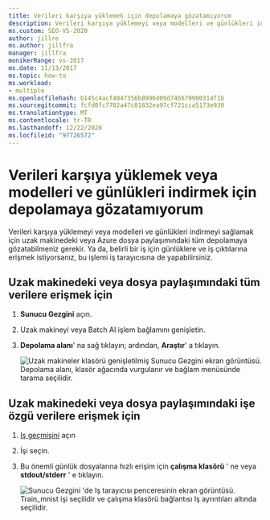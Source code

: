 ```yaml
---
title: Verileri karşıya yüklemek için depolamaya gözatamıyorum
description: Verileri karşıya yüklemeyi veya modelleri ve günlükleri indirmeyi sağlamak için uzak makinedeki veya Azure dosya paylaşımındaki tüm depolamaya nasıl gözatacağınızı öğrenin.
ms.custom: SEO-VS-2020
author: jillre
ms.author: jillfra
manager: jillfra
monikerRange: vs-2017
ms.date: 11/13/2017
ms.topic: how-to
ms.workload:
- multiple
ms.openlocfilehash: b145c4acf4047356b8996d09d746679900314f1b
ms.sourcegitcommit: fcfd0fc7702a47c81832ea97cf721cca5173e930
ms.translationtype: MT
ms.contentlocale: tr-TR
ms.lasthandoff: 12/22/2020
ms.locfileid: "97726572"
---
```

# <a name="browse-storage-to-upload-data-or-download-models-and-logs"></a>Verileri karşıya yüklemek veya modelleri ve günlükleri indirmek için depolamaya gözatamıyorum

Verileri karşıya yüklemeyi veya modelleri ve günlükleri indirmeyi sağlamak için uzak makinedeki veya Azure dosya paylaşımındaki tüm depolamaya gözatabilmeniz gerekir. Ya da, belirli bir iş için günlüklere ve iş çıktılarına erişmek istiyorsanız, bu işlemi iş tarayıcısına de yapabilirsiniz.

## <a name="to-access-all-data-on-the-remote-machine-or-file-share"></a>Uzak makinedeki veya dosya paylaşımındaki tüm verilere erişmek için

1. **Sunucu Gezgini** açın.
2. Uzak makineyi veya Batch AI işlem bağlamını genişletin.
3. **Depolama alanı**' na sağ tıklayın; ardından, **Araştır**' a tıklayın.

    ![Uzak makineler klasörü genişletilmiş Sunucu Gezgini ekran görüntüsü. Depolama alanı, klasör ağacında vurgulanır ve bağlam menüsünde tarama seçilidir.](media/manage-storage/browse-storage.png)

## <a name="to-access-job-specific-data-on-the-remote-machine-or-file-share"></a>Uzak makinedeki veya dosya paylaşımındaki işe özgü verilere erişmek için

1. [Iş geçmişini](job-details.md) açın
2. İşi seçin.
3. Bu önemli günlük dosyalarına hızlı erişim için **çalışma klasörü** ' ne veya **stdout/stderr** ' e tıklayın.

    ![Sunucu Gezgini 'de Iş tarayıcısı penceresinin ekran görüntüsü. Train_mnist işi seçilidir ve çalışma klasörü bağlantısı Iş ayrıntıları altında seçilidir.](media/manage-storage/job-workingfolder.png)
